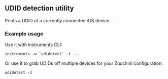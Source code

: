 UDID detection utility
----------------------
Prints a UDID of a currently connected iOS device.  

### Example usage

Use it with instruments CLI:
```
instruments -w `udidetect` -t ...
```

Or use it to grab UDIDs off multiple devices for your Zucchini configuration:
```
udidetect -z
``` 